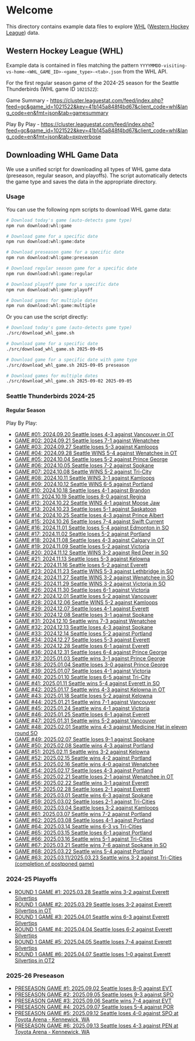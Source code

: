 # Welcome

This directory contains example data files to explore [WHL](https://chl.ca/whl/) ([Western Hockey League](https://chl.ca/whl/)) data.

## Western Hockey League (WHL)

Example data is contained in files matching the pattern `YYYYMMDD-visiting-vs-home-<WHL_GAME_ID>-<game_type>-<tab>.json` from the WHL API.

For the first regular season game of the 2024-25 season for the Seattle Thunderbirds (WHL game ID `1021522`):

Game Summary - <https://cluster.leaguestat.com/feed/index.php?feed=gc&game_id=1021522&key=41b145a848f4bd67&client_code=whl&lang_code=en&fmt=json&tab=gamesummary>

Play By Play - <https://cluster.leaguestat.com/feed/index.php?feed=gc&game_id=1021522&key=41b145a848f4bd67&client_code=whl&lang_code=en&fmt=json&tab=pxpverbose>

## Downloading WHL Game Data

We use a unified script for downloading all types of WHL game data (preseason, regular season, and playoffs). The script automatically detects the game type and saves the data in the appropriate directory.

### Usage

You can use the following npm scripts to download WHL game data:

```bash
# Download today's game (auto-detects game type)
npm run download:whl:game

# Download game for a specific date
npm run download:whl:game:date

# Download preseason game for a specific date
npm run download:whl:game:preseason

# Download regular season game for a specific date
npm run download:whl:game:regular

# Download playoff game for a specific date
npm run download:whl:game:playoff

# Download games for multiple dates
npm run download:whl:game:multiple
```

Or you can use the script directly:

```bash
# Download today's game (auto-detects game type)
./src/download_whl_game.sh

# Download game for a specific date
./src/download_whl_game.sh 2025-09-05

# Download game for a specific date with game type
./src/download_whl_game.sh 2025-09-05 preseason

# Download games for multiple dates
./src/download_whl_game.sh 2025-09-02 2025-09-05
```

### Seattle Thunderbirds 2024-25

#### Regular Season

Play By Play:

- [GAME #01: 2024.09.20 Seattle loses 4-3 against Vancouver in OT](./2024-25/regular-season/20240920-SEA-vs-VAN-1021208-pxpverbose.json)
- [GAME #02: 2024.09.21 Seattle loses 7-1 against Wenatchee](./2024-25/regular-season/20240921-SEA-vs-WEN-1021219-pxpverbose.json)
- [GAME #03: 2024.09.27 Seattle loses 5-3 against Kamloops](./2024-25/regular-season/20240927-SEA-vs-KAM-1021220-pxpverbose.json)
- [GAME #04: 2024.09.28 Seattle WINS 5-4 against Wenatchee in OT](./2024-25/regular-season/20240928-WEN-vs-SEA-1021233-pxpverbose.json)
- [GAME #05: 2024.10.04 Seattle loses 5-2 against Prince George](./2024-25/regular-season/20241004-PG-vs-SEA-1021246-pxpverbose.json)
- [GAME #06: 2024.10.05 Seattle loses 7-2 against Spokane](./2024-25/regular-season/20241005-SEA-vs-SPO-1021256-pxpverbose.json)
- [GAME #07: 2024.10.08 Seattle WINS 5-2 against Tri-City](./2024-25/regular-season/20241008-TC-vs-SEA-1021264-pxpverbose.json)
- [GAME #08: 2024.10.11 Seattle WINS 3-1 against Kamloops](./2024-25/regular-season/20241011-KAM-vs-SEA-1021276-pxpverbose.json)
- [GAME #09: 2024.10.12 Seattle WINS 6-5 against Portland](./2024-25/regular-season/20241012-POR-vs-SEA-1021283-pxpverbose.json)
- [GAME #10: 2024.10.18 Seattle loses 4-1 against Brandon](./2024-25/regular-season/20241018-SEA-vs-BDN-1021300-pxpverbose.json)
- [GAME #11: 2024.10.19 Seattle loses 8-0 against Regina](./2024-25/regular-season/20241019-SEA-vs-REG-1021310-pxpverbose.json)
- [GAME #12: 2024.10.22 Seattle WINS 4-1 against Moose Jaw](./2024-25/regular-season/20241022-SEA-vs-MJ-1021318-pxpverbose.json)
- [GAME #13: 2024.10.23 Seattle loses 5-1 against Saskatoon](./2024-25/regular-season/20241023-SEA-vs-SAS-1021322-pxpverbose.json)
- [GAME #14: 2024.10.25 Seattle loses 4-3 against Prince Albert](./2024-25/regular-season/20241025-SEA-vs-PA-1021326-pxpverbose.json)
- [GAME #15: 2024.10.26 Seattle loses 7-4 against Swift Current](./2024-25/regular-season/20241026-SEA-vs-SC-1021341-pxpverbose.json)
- [GAME #16: 2024.11.01 Seattle loses 5-4 against Edmonton in SO](./2024-25/regular-season/20241101-EDM-vs-SEA-1021354-pxpverbose.json)
- [GAME #17: 2024.11.02 Seattle loses 5-2 against Portland](./2024-25/regular-season/20241102-POR-vs-SEA-1021361-pxpverbose.json)
- [GAME #18: 2024.11.08 Seattle loses 4-3 against Calgary in OT](./2024-25/regular-season/20241108-CGY-vs-SEA-1021381-pxpverbose.json)
- [GAME #19: 2024.11.09 Seattle loses 5-2 against Victoria](./2024-25/regular-season/20241109-VIC-vs-SEA-1021389-pxpverbose.json)
- [GAME #20: 2024.11.12 Seattle WINS 3-2 against Red Deer in SO](./2024-25/regular-season/20241112-RD-vs-SEA-1021400-pxpverbose.json)
- [GAME #21: 2024.11.13 Seattle loses 5-3 against Kelowna](./2024-25/regular-season/20241113-SEA-vs-KEL-1021402-pxpverbose.json)
- [GAME #22: 2024.11.16 Seattle loses 5-2 against Everett](./2024-25/regular-season/20241116-EVT-vs-SEA-1021418-pxpverbose.json)
- [GAME #23: 2024.11.23 Seattle WINS 5-3 against Lethbridge in SO](./2024-25/regular-season/20241123-LET-vs-SEA-1021446-pxpverbose.json)
- [GAME #24: 2024.11.27 Seattle WINS 3-2 against Wenatchee in SO](./2024-25/regular-season/20241127-WEN-vs-SEA-1021455-pxpverbose.json)
- [GAME #25: 2024.11.29 Seattle WINS 3-2 against Victoria in SO](./2024-25/regular-season/20241129-SEA-vs-VIC-1021465-pxpverbose.json)
- [GAME #26: 2024.11.30 Seattle loses 6-1 against Victoria](./2024-25/regular-season/20241130-SEA-vs-VIC-1021476-pxpverbose.json)
- [GAME #27: 2024.12.01 Seattle loses 5-2 against Vancouver](./2024-25/regular-season/20241201-SEA-vs-VAN-1021480-pxpverbose.json)
- [GAME #28: 2024.12.06 Seattle WINS 5-2 against Kamloops](./2024-25/regular-season/20241206-SEA-vs-KAM-1021489-pxpverbose.json)
- [GAME #29: 2024.12.07 Seattle loses 4-1 against Everett](./2024-25/regular-season/20241207-SEA-vs-EVT-1021497-pxpverbose.json)
- [GAME #30: 2024.12.08 Seattle loses 3-1 against Spokane](./2024-25/regular-season/20241208-SPO-vs-SEA-1021507-pxpverbose.json)
- [GAME #31: 2024.12.10 Seattle wins 7-3 against Wenatchee](./2024-25/regular-season/20241210-WEN-vs-SEA-1021512-pxpverbose.json)
- [GAME #32: 2024.12.13 Seattle loses 4-3 against Spokane](./2024-25/regular-season/20241213-SPO-vs-SEA-1021522-pxpverbose.json)
- [GAME #33: 2024.12.14 Seattle loses 5-2 against Portland](./2024-25/regular-season/20241214-SEA-vs-POR-1021529-pxpverbose.json)
- [GAME #34: 2024.12.27 Seattle loses 5-3 against Everett](./2024-25/regular-season/20241227-EVT-vs-SEA-1021553-pxpverbose.json)
- [GAME #35: 2024.12.28 Seattle loses 6-1 against Everett](./2024-25/regular-season/20241228-SEA-vs-EVT-1021556-pxpverbose.json)
- [GAME #36: 2024.12.31 Seattle loses 6-4 against Prince George](./2024-25/regular-season/20241231-PG-vs-SEA-1021574-pxpverbose.json)
- [GAME #37: 2025.01.03 Seattle wins 3-1 against Prince George](./2024-25/regular-season/20250103-SEA-vs-PG-1021587-pxpverbose.json)
- [GAME #38: 2025.01.04 Seattle loses 3-0 against Prince George](./2024-25/regular-season/20250104-SEA-vs-PG-1021601-pxpverbose.json)
- [GAME #39: 2025.01.07 Seattle loses 4-1 against Victoria](./2024-25/regular-season/20250107-VIC-vs-SEA-1021611-pxpverbose.json)
- [GAME #40: 2025.01.10 Seattle loses 6-5 against Tri-City](./2024-25/regular-season/20250110-SEA-vs-TC-1021625-pxpverbose.json)
- [GAME #41: 2025.01.11 Seattle wins 5-4 against Everett in SO](./2024-25/regular-season/20250111-EVT-vs-SEA-1021632-pxpverbose.json)
- [GAME #42: 2025.01.17 Seattle wins 4-3 against Kelowna in OT](./2024-25/regular-season/20250117-SEA-vs-KEL-1021647-pxpverbose.json)
- [GAME #43: 2025.01.18 Seattle loses 5-2 against Kelowna](./2024-25/regular-season/20250118-KEL-vs-SEA-1021660-pxpverbose.json)
- [GAME #44: 2025.01.21 Seattle wins 7-1 against Vancouver](./2024-25/regular-season/20250121-VAN-vs-SEA-1021671-pxpverbose.json)
- [GAME #45: 2025.01.24 Seattle wins 4-1 against Victoria](./2024-25/regular-season/20250124-VIC-vs-SEA-1021682-pxpverbose.json)
- [GAME #46: 2025.01.25 Seattle loses 6-1 against Everett](./2024-25/regular-season/20250125-SEA-vs-EVT-1021685-pxpverbose.json)
- [GAME #47: 2025.01.31 Seattle wins 5-2 against Vancouver](./2024-25/regular-season/20250131-VAN-vs-SEA-1021715-pxpverbose.json)
- [GAME #48: 2025.02.01 Seattle wins 4-3 against Medicine Hat in eleven round SO](./2024-25/regular-season/20250201-MH-vs-SEA-1021725-pxpverbose.json)
- [GAME #49: 2025.02.07 Seattle loses 9-1 against Spokane](./2024-25/regular-season/20250207-SPO-vs-SEA-1021745-pxpverbose.json)
- [GAME #50: 2025.02.08 Seattle wins 4-3 against Portland](./2024-25/regular-season/20250208-SEA-vs-POR-1021752-pxpverbose.json)
- [GAME #51: 2025.02.11 Seattle wins 3-2 against Kelowna](./2024-25/regular-season/20250211-KEL-vs-SEA-1021762-pxpverbose.json)
- [GAME #52: 2025.02.15 Seattle wins 4-2 against Portland](./2024-25/regular-season/20250215-POR-vs-SEA-1021784-pxpverbose.json)
- [GAME #53: 2025.02.16 Seattle wins 4-0 against Wenatchee](./2024-25/regular-season/20250216-SEA-vs-WEN-1021788-pxpverbose.json)
- [GAME #54: 2025.02.17 Seattle loses 4-3 against Portland](./2024-25/regular-season/20250217-SEA-vs-POR-1021793-pxpverbose.json)
- [GAME #55: 2025.02.21 Seattle loses 2-1 against Wenatchee in OT](./2024-25/regular-season/20250221-SEA-vs-WEN-1021812-pxpverbose.json)
- [GAME #56: 2025.02.22 Seattle wins 3-1 against Everett](./2024-25/regular-season/20250222-EVT-vs-SEA-1021817-pxpverbose.json)
- [GAME #57: 2025.02.28 Seattle loses 2-1 against Everett](./2024-25/regular-season/20250228-SEA-vs-EVT-1021835-pxpverbose.json)
- [GAME #58: 2025.03.01 Seattle wins 6-3 against Spokane](./2024-25/regular-season/20250301-SEA-vs-SPO-1021850-pxpverbose.json)
- [GAME #59: 2025.03.02 Seattle loses 2-1 against Tri-Cities](./2024-25/regular-season/20250302-TC-vs-SEA-1021856-pxpverbose.json)
- [GAME #60: 2025.03.04 Seattle loses 3-2 against Kamloops](./2024-25/regular-season/20250304-KAM-vs-SEA-1021861-pxpverbose.json)
- [GAME #61: 2025.03.07 Seattle wins 7-2 against Portland](./2024-25/regular-season/20250307-SEA-vs-POR-1021871-pxpverbose.json)
- [GAME #62: 2025.03.08 Seattle loses 4-1 against Portland](./2024-25/regular-season/20250308-POR-vs-SEA-1021882-pxpverbose.json)
- [GAME #64: 2025.03.14 Seattle wins 6-3 vs Tri-Cities](./2024-25/regular-season/20250314-TC-vs-SEA-1021904-pxpverbose.json)
- [GAME #65: 2025.03.15 Seattle loses 6-1 against Portland](./2024-25/regular-season/20250315-SEA-vs-POR-1021912-pxpverbose.json)
- [GAME #66: 2025.03.16 Seattle wins 5-1 against Tri-Cities](./2024-25/regular-season/20250316-SEA-vs-TC-1021921-pxpverbose.json)
- [GAME #67: 2025.03.21 Seattle wins 7-6 against Spokane in SO](./2024-25/regular-season/20250321-SEA-vs-SPO-1021936-pxpverbose.json)
- [GAME #68: 2025.03.22 Seattle wins 5-4 against Portland](./2024-25/regular-season/20250322-POR-vs-SEA-1021943-pxpverbose.json)
- [GAME #63: 2025.03.11/2025.03.23 Seattle wins 3-2 against Tri-Cities (completion of postponed game)](./2024-25/regular-season/20250323-SEA-vs-TC-1021891-pxpverbose.json)

### 2024-25 Playoffs

- [ROUND 1 GAME #1: 2025.03.28 Seattle wins 3-2 against Everett Silvertips](./2024-25/playoffs/20250328-SEA-vs-EVT-1021961-pxpverbose.json)
- [ROUND 1 GAME #2: 2025.03.29 Seattle loses 3-2 against Everett Silvertips in OT](./2024-25/playoffs/20250329-SEA-vs-EVT-1021962-pxpverbose.json)
- [ROUND 1 GAME #3: 2025.04.01 Seattle wins 6-3 against Everett Silvertips](./2024-25/playoffs/20250401-EVT-vs-SEA-1021969-pxpverbose.json)
- [ROUND 1 GAME #4: 2025.04.04 Seattle loses 6-2 against Everett Silvertips](./2024-25/playoffs/20250404-EVT-vs-SEA-1021970-pxpverbose.json)
- [ROUND 1 GAME #5: 2025.04.05 Seattle loses 7-4 against Everett Silvertips](./2024-25/playoffs/20250405-SEA-vs-EVT-1021971-pxpverbose.json)
- [ROUND 1 GAME #6: 2025.04.07 Seattle loses 1-0 against Everett Silvertips in OT2](./2024-25/playoffs/20250407-EVT-vs-SEA-1021972-pxpverbose.json)

### 2025-26 Preseason

- [PRESEASON GAME #1: 2025.09.02 Seattle loses 8-0 against EVT](./2025-26/20250902-EVT-vs-SEA-1022070-pxpverbose.json)
- [PRESEASON GAME #2: 2025.09.05 Seattle loses 9-3 against SPO](./2025-26/20250905-SPO-vs-SEA-1022082-pxpverbose.json)
- [PRESEASON GAME #3: 2025.09.06 Seattle wins 7-4 against EVT](./2025-26/20250906-SEA-vs-EVT-1022086-pxpverbose.json)
- [PRESEASON GAME #4: 2025.09.07 Seattle loses 5-4 against POR](./2025-26/20250907-SEA-vs-POR-1022096-pxpverbose.json)
- [PRESEASON GAME #5: 2025.09.12 Seattle loses 4-0 against SPO at Toyota Arena - Kennewick, WA](./2025-26/preseason/20250912-SPO-vs-SEA-1022111-preseason-pxpverbose.json)
- [PRESEASON GAME #6: 2025.09.13 Seattle loses 4-3 against PEN at Toyota Arena - Kennewick, WA](./2025-26/preseason/20250913-PEN-vs-SEA-1022119-preseason-pxpverbose.json)
